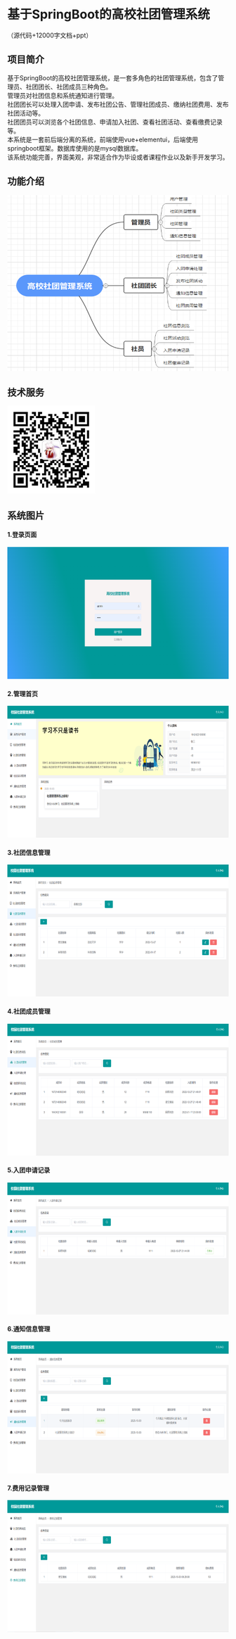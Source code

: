 # 基于SpringBoot的高校社团管理系统<br>

（源代码+12000字文档+ppt）

## 项目简介

基于SpringBoot的高校社团管理系统，是一套多角色的社团管理系统，包含了管理员、社团团长、社团成员三种角色。<br>
管理员对社团信息和系统通知进行管理。<br>
社团团长可以处理入团申请、发布社团公告、管理社团成员、缴纳社团费用、发布社团活动等。<br>
社团团员可以浏览各个社团信息、申请加入社团、查看社团活动、查看缴费记录等。<br>
本系统是一套前后端分离的系统，前端使用vue+elementui，后端使用springboot框架。数据库使用的是mysql数据库。<br>
该系统功能完善，界面美观，非常适合作为毕设或者课程作业以及新手开发学习。<br>

## 功能介绍
<img src="./images/gn.jpg" width="600" height="400" /><br>

## 技术服务
<img src="./images/my.jpg" width="200" height="200" />

## 系统图片
#### 1.登录页面
<img src="./images/1.jpg" width="600" height="300" /><br>
#### 2.管理首页
<img src="./images/2.jpg" width="600" height="300" /><br>
#### 3.社团信息管理
<img src="./images/3.jpg" width="600" height="300" /><br>
#### 4.社团成员管理
<img src="./images/4.jpg" width="600" height="300" /><br>
#### 5.入团申请记录
<img src="./images/5.jpg" width="600" height="300" /><br>
#### 6.通知信息管理
<img src="./images/6.jpg" width="600" height="300" /><br>
#### 7.费用记录管理
<img src="./images/7.jpg" width="600" height="300" /><br>

